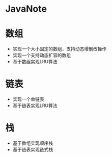 # JavaNote

# 数组
- 实现一个大小固定的数组，支持动态增删改操作
- 实现一个支持动态扩容的数组
- 基于数组实现LRU算法

# 链表
- 实现一个单链表
- 基于链表实现LRU算法

# 栈
- 基于数组实现顺序栈
- 基于链表实现链式栈
